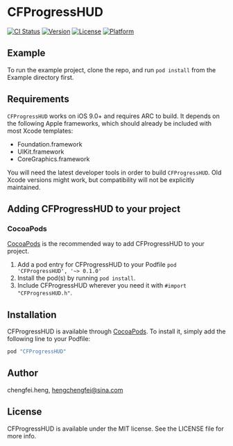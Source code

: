 # CFProgressHUD

[![CI Status](http://img.shields.io/travis/chengfei.heng/CFProgressHUD.svg?style=flat)](https://travis-ci.org/chengfei.heng/CFProgressHUD)
[![Version](https://img.shields.io/cocoapods/v/CFProgressHUD.svg?style=flat)](http://cocoapods.org/pods/CFProgressHUD)
[![License](https://img.shields.io/cocoapods/l/CFProgressHUD.svg?style=flat)](http://cocoapods.org/pods/CFProgressHUD)
[![Platform](https://img.shields.io/cocoapods/p/CFProgressHUD.svg?style=flat)](http://cocoapods.org/pods/CFProgressHUD)

## Example

To run the example project, clone the repo, and run `pod install` from the Example directory first.

## Requirements

`CFProgressHUD` works on iOS 9.0+ and requires ARC to build. It depends on the following Apple frameworks, which should already be included with most Xcode templates:

* Foundation.framework
* UIKit.framework
* CoreGraphics.framework

You will need the latest developer tools in order to build `CFProgressHUD`. Old Xcode versions might work, but compatibility will not be explicitly maintained.

## Adding CFProgressHUD to your project

### CocoaPods

[CocoaPods](http://cocoapods.org) is the recommended way to add CFProgressHUD to your project.

1. Add a pod entry for CFProgressHUD to your Podfile `pod 'CFProgressHUD', '~> 0.1.0'`
2. Install the pod(s) by running `pod install`.
3. Include CFProgressHUD wherever you need it with `#import "CFProgressHUD.h"`.

## Installation

CFProgressHUD is available through [CocoaPods](http://cocoapods.org). To install
it, simply add the following line to your Podfile:

```ruby
pod "CFProgressHUD"
```

## Author

chengfei.heng, hengchengfei@sina.com

## License

CFProgressHUD is available under the MIT license. See the LICENSE file for more info.
